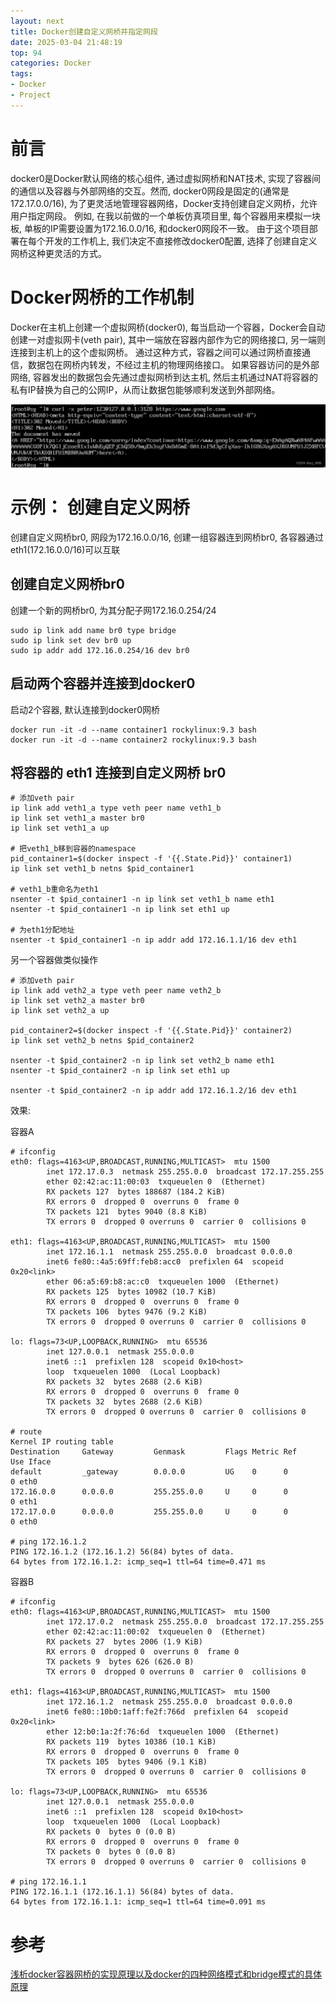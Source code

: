 ```yaml
---
layout: next
title: Docker创建自定义网桥并指定网段
date: 2025-03-04 21:48:19
top: 94
categories: Docker
tags:
- Docker
- Project
---
```


# 前言
docker0是Docker默认网络的核心组件, 通过虚拟网桥和NAT技术, 实现了容器间的通信以及容器与外部网络的交互。然而, docker0网段是固定的(通常是172.17.0.0/16), 为了更灵活地管理容器网络，Docker支持创建自定义网桥，允许用户指定网段。
例如, 在我以前做的一个单板仿真项目里, 每个容器用来模拟一块板, 单板的IP需要设置为172.16.0.0/16, 和docker0网段不一致。 由于这个项目部署在每个开发的工作机上, 我们决定不直接修改docker0配置, 选择了创建自定义网桥这种更灵活的方式。

# Docker网桥的工作机制
Docker在主机上创建一个虚拟网桥(docker0), 每当启动一个容器，Docker会自动创建一对虚拟网卡(veth pair), 其中一端放在容器内部作为它的网络接口, 另一端则连接到主机上的这个虚拟网桥。 通过这种方式，容器之间可以通过网桥直接通信，数据包在网桥内转发，不经过主机的物理网络接口。
如果容器访问的是外部网络, 容器发出的数据包会先通过虚拟网桥到达主机, 然后主机通过NAT将容器的私有IP替换为自己的公网IP，从而让数据包能够顺利发送到外部网络。
<!-- more -->
![](image2.png)

# 示例： 创建自定义网桥
创建自定义网桥br0, 网段为172.16.0.0/16, 创建一组容器连到网桥br0, 各容器通过eth1(172.16.0.0/16)可以互联

## 创建自定义网桥br0

创建一个新的网桥br0, 为其分配子网172.16.0.254/24
```
sudo ip link add name br0 type bridge
sudo ip link set dev br0 up
sudo ip addr add 172.16.0.254/16 dev br0
```

## 启动两个容器并连接到docker0
启动2个容器, 默认连接到docker0网桥
```
docker run -it -d --name container1 rockylinux:9.3 bash
docker run -it -d --name container2 rockylinux:9.3 bash
```

## 将容器的 eth1 连接到自定义网桥 br0
```
# 添加veth pair
ip link add veth1_a type veth peer name veth1_b
ip link set veth1_a master br0
ip link set veth1_a up

# 把veth1_b移到容器的namespace
pid_container1=$(docker inspect -f '{{.State.Pid}}' container1)
ip link set veth1_b netns $pid_container1

# veth1_b重命名为eth1
nsenter -t $pid_container1 -n ip link set veth1_b name eth1
nsenter -t $pid_container1 -n ip link set eth1 up

# 为eth1分配地址
nsenter -t $pid_container1 -n ip addr add 172.16.1.1/16 dev eth1
```
另一个容器做类似操作
```
# 添加veth pair
ip link add veth2_a type veth peer name veth2_b
ip link set veth2_a master br0
ip link set veth2_a up

pid_container2=$(docker inspect -f '{{.State.Pid}}' container2)
ip link set veth2_b netns $pid_container2

nsenter -t $pid_container2 -n ip link set veth2_b name eth1
nsenter -t $pid_container2 -n ip link set eth1 up

nsenter -t $pid_container2 -n ip addr add 172.16.1.2/16 dev eth1
```

效果:

容器A
```
# ifconfig
eth0: flags=4163<UP,BROADCAST,RUNNING,MULTICAST>  mtu 1500
        inet 172.17.0.3  netmask 255.255.0.0  broadcast 172.17.255.255
        ether 02:42:ac:11:00:03  txqueuelen 0  (Ethernet)
        RX packets 127  bytes 188687 (184.2 KiB)
        RX errors 0  dropped 0  overruns 0  frame 0
        TX packets 121  bytes 9040 (8.8 KiB)
        TX errors 0  dropped 0 overruns 0  carrier 0  collisions 0

eth1: flags=4163<UP,BROADCAST,RUNNING,MULTICAST>  mtu 1500
        inet 172.16.1.1  netmask 255.255.0.0  broadcast 0.0.0.0
        inet6 fe80::4a5:69ff:feb8:acc0  prefixlen 64  scopeid 0x20<link>
        ether 06:a5:69:b8:ac:c0  txqueuelen 1000  (Ethernet)
        RX packets 125  bytes 10982 (10.7 KiB)
        RX errors 0  dropped 0  overruns 0  frame 0
        TX packets 106  bytes 9476 (9.2 KiB)
        TX errors 0  dropped 0 overruns 0  carrier 0  collisions 0

lo: flags=73<UP,LOOPBACK,RUNNING>  mtu 65536
        inet 127.0.0.1  netmask 255.0.0.0
        inet6 ::1  prefixlen 128  scopeid 0x10<host>
        loop  txqueuelen 1000  (Local Loopback)
        RX packets 32  bytes 2688 (2.6 KiB)
        RX errors 0  dropped 0  overruns 0  frame 0
        TX packets 32  bytes 2688 (2.6 KiB)
        TX errors 0  dropped 0 overruns 0  carrier 0  collisions 0

# route
Kernel IP routing table
Destination     Gateway         Genmask         Flags Metric Ref    Use Iface
default         _gateway        0.0.0.0         UG    0      0        0 eth0
172.16.0.0      0.0.0.0         255.255.0.0     U     0      0        0 eth1
172.17.0.0      0.0.0.0         255.255.0.0     U     0      0        0 eth0

# ping 172.16.1.2
PING 172.16.1.2 (172.16.1.2) 56(84) bytes of data.
64 bytes from 172.16.1.2: icmp_seq=1 ttl=64 time=0.471 ms
```

容器B
```
# ifconfig
eth0: flags=4163<UP,BROADCAST,RUNNING,MULTICAST>  mtu 1500
        inet 172.17.0.2  netmask 255.255.0.0  broadcast 172.17.255.255
        ether 02:42:ac:11:00:02  txqueuelen 0  (Ethernet)
        RX packets 27  bytes 2006 (1.9 KiB)
        RX errors 0  dropped 0  overruns 0  frame 0
        TX packets 9  bytes 626 (626.0 B)
        TX errors 0  dropped 0 overruns 0  carrier 0  collisions 0

eth1: flags=4163<UP,BROADCAST,RUNNING,MULTICAST>  mtu 1500
        inet 172.16.1.2  netmask 255.255.0.0  broadcast 0.0.0.0
        inet6 fe80::10b0:1aff:fe2f:766d  prefixlen 64  scopeid 0x20<link>
        ether 12:b0:1a:2f:76:6d  txqueuelen 1000  (Ethernet)
        RX packets 119  bytes 10386 (10.1 KiB)
        RX errors 0  dropped 0  overruns 0  frame 0
        TX packets 105  bytes 9406 (9.1 KiB)
        TX errors 0  dropped 0 overruns 0  carrier 0  collisions 0

lo: flags=73<UP,LOOPBACK,RUNNING>  mtu 65536
        inet 127.0.0.1  netmask 255.0.0.0
        inet6 ::1  prefixlen 128  scopeid 0x10<host>
        loop  txqueuelen 1000  (Local Loopback)
        RX packets 0  bytes 0 (0.0 B)
        RX errors 0  dropped 0  overruns 0  frame 0
        TX packets 0  bytes 0 (0.0 B)
        TX errors 0  dropped 0 overruns 0  carrier 0  collisions 0
		
# ping 172.16.1.1
PING 172.16.1.1 (172.16.1.1) 56(84) bytes of data.
64 bytes from 172.16.1.1: icmp_seq=1 ttl=64 time=0.091 ms
```

# 参考
[浅析docker容器网桥的实现原理以及docker的四种网络模式和bridge模式的具体原理](https://www.cnblogs.com/goloving/p/15133673.html)
